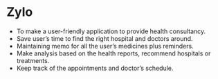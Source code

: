 # Zylo
- To make a user-friendly application to provide health consultancy.
- Save user’s time to find the right hospital and doctors around.
- Maintaining memo for all the user’s medicines plus reminders.
- Make analysis based on the health reports, recommend hospitals or treatments.
- Keep track of the appointments and doctor’s schedule.
